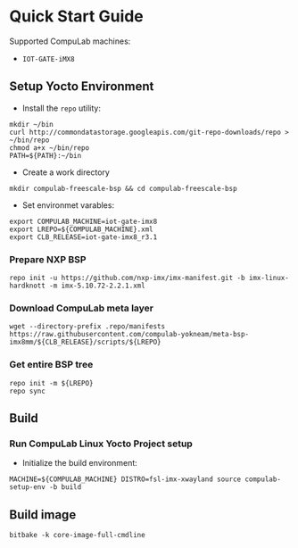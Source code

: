 # Quick Start Guide

Supported CompuLab machines:
* `IOT-GATE-iMX8`

## Setup Yocto Environment

* Install the `repo` utility:
```
mkdir ~/bin
curl http://commondatastorage.googleapis.com/git-repo-downloads/repo > ~/bin/repo
chmod a+x ~/bin/repo
PATH=${PATH}:~/bin
```

* Create a work directory
```
mkdir compulab-freescale-bsp && cd compulab-freescale-bsp
```
* Set environmet varables:

```
export COMPULAB_MACHINE=iot-gate-imx8
export LREPO=${COMPULAB_MACHINE}.xml
export CLB_RELEASE=iot-gate-imx8_r3.1
```

### Prepare NXP BSP
```
repo init -u https://github.com/nxp-imx/imx-manifest.git -b imx-linux-hardknott -m imx-5.10.72-2.2.1.xml
```

### Download CompuLab meta layer
```
wget --directory-prefix .repo/manifests https://raw.githubusercontent.com/compulab-yokneam/meta-bsp-imx8mm/${CLB_RELEASE}/scripts/${LREPO}
```

### Get entire BSP tree
```
repo init -m ${LREPO}
repo sync
```
## Build
### Run CompuLab Linux Yocto Project setup
* Initialize the build environment:
```
MACHINE=${COMPULAB_MACHINE} DISTRO=fsl-imx-xwayland source compulab-setup-env -b build
```

## Build image
```
bitbake -k core-image-full-cmdline
```

